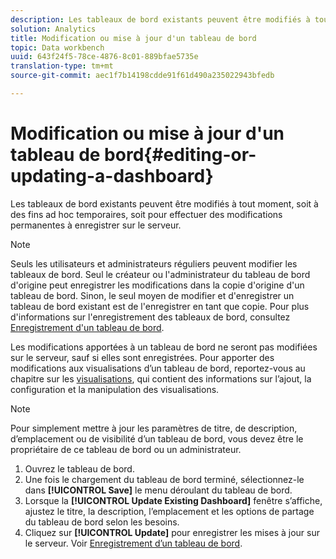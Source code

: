 ```yaml
---
description: Les tableaux de bord existants peuvent être modifiés à tout moment, soit à des fins ad hoc temporaires, soit pour effectuer des modifications permanentes à enregistrer sur le serveur.
solution: Analytics
title: Modification ou mise à jour d'un tableau de bord
topic: Data workbench
uuid: 643f24f5-78ce-4876-8c01-889bfae5735e
translation-type: tm+mt
source-git-commit: aec1f7b14198cdde91f61d490a235022943bfedb

---
```



# Modification ou mise à jour d&#39;un tableau de bord{#editing-or-updating-a-dashboard}

Les tableaux de bord existants peuvent être modifiés à tout moment, soit à des fins ad hoc temporaires, soit pour effectuer des modifications permanentes à enregistrer sur le serveur.

>[!NOTE]
>
>Seuls les utilisateurs et administrateurs réguliers peuvent modifier les tableaux de bord. Seul le créateur ou l&#39;administrateur du tableau de bord d&#39;origine peut enregistrer les modifications dans la copie d&#39;origine d&#39;un tableau de bord. Sinon, le seul moyen de modifier et d&#39;enregistrer un tableau de bord existant est de l&#39;enregistrer en tant que copie. Pour plus d&#39;informations sur l&#39;enregistrement des tableaux de bord, consultez [Enregistrement d&#39;un tableau de bord](../../../home/c-adobe-data-workbench-dashboard/c-dashboards/t-saving-a-dashboard.md#task-4132cf487bc640149c91afd0b7b0701e).

Les modifications apportées à un tableau de bord ne seront pas modifiées sur le serveur, sauf si elles sont enregistrées. Pour apporter des modifications aux visualisations d’un tableau de bord, reportez-vous au chapitre sur les [visualisations](../../../home/c-adobe-data-workbench-dashboard/c-visualizations/c-visualizations.md#concept-426ed20f270f4be48ecc3574f3078d8e), qui contient des informations sur l’ajout, la configuration et la manipulation des visualisations.

>[!NOTE]
>
>Pour simplement mettre à jour les paramètres de titre, de description, d’emplacement ou de visibilité d’un tableau de bord, vous devez être le propriétaire de ce tableau de bord ou un administrateur.

1. Ouvrez le tableau de bord.
1. Une fois le chargement du tableau de bord terminé, sélectionnez-le dans **[!UICONTROL Save]** le menu déroulant du tableau de bord.
1. Lorsque la **[!UICONTROL Update Existing Dashboard]** fenêtre s’affiche, ajustez le titre, la description, l’emplacement et les options de partage du tableau de bord selon les besoins.
1. Cliquez sur **[!UICONTROL Update]** pour enregistrer les mises à jour sur le serveur. Voir [Enregistrement d’un tableau de bord](../../../home/c-adobe-data-workbench-dashboard/c-dashboards/t-saving-a-dashboard.md#task-4132cf487bc640149c91afd0b7b0701e).
